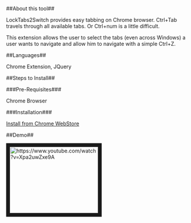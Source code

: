 ##About this tool##

LockTabs2Switch provides easy tabbing on Chrome browser. Ctrl+Tab travels through all available tabs. Or Ctrl+num is a little difficult.

This extension allows the user to select the tabs (even across Windows) a user wants to navigate and allow him to navigate with a simple Ctrl+Z.


##Languages##

Chrome Extension, JQuery
     
##Steps to Install##

###Pre-Requisites###

Chrome Browser

###Installation###
  
[Install from Chrome WebStore](https://chrome.google.com/webstore/detail/rediff-viewer/iljopgjppjojkganmkfokfcdbkedoehn)

##Demo##

<a href="http://www.youtube.com/watch?feature=player_embedded&v=Xpa2uwZxe9A" target="_blank">
<img src="http://img.youtube.com/vi/Xpa2uwZxe9A/0.jpg" alt="https://www.youtube.com/watch?v=Xpa2uwZxe9A" width="240" height="180" border="10" /></a>
